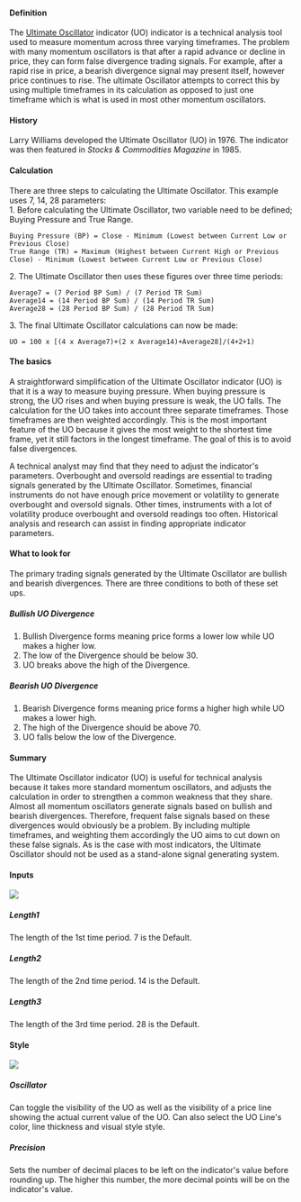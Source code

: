 #### Definition

The [Ultimate Oscillator](https://www.tradingview.com/scripts/ultimateoscillator/) indicator (UO) indicator is a technical analysis tool used to measure momentum across three varying timeframes. The problem with many momentum oscillators is that after a rapid advance or decline in price, they can form false divergence trading signals. For example, after a rapid rise in price, a bearish divergence signal may present itself, however price continues to rise. The ultimate Oscillator attempts to correct this by using multiple timeframes in its calculation as opposed to just one timeframe which is what is used in most other momentum oscillators.

#### History

Larry Williams developed the Ultimate Oscillator (UO) in 1976. The indicator was then featured in _Stocks & Commodities Magazine_ in 1985.

#### Calculation

There are three steps to calculating the Ultimate Oscillator. This example uses 7, 14, 28 parameters:  
1\. Before calculating the Ultimate Oscillator, two variable need to be defined; Buying Pressure and True Range.

```
Buying Pressure (BP) = Close - Minimum (Lowest between Current Low or Previous Close)
True Range (TR) = Maximum (Highest between Current High or Previous Close) - Minimum (Lowest between Current Low or Previous Close)
```

2\. The Ultimate Oscillator then uses these figures over three time periods:

```
Average7 = (7 Period BP Sum) / (7 Period TR Sum)
Average14 = (14 Period BP Sum) / (14 Period TR Sum)
Average28 = (28 Period BP Sum) / (28 Period TR Sum)
```

3\. The final Ultimate Oscillator calculations can now be made:

```
UO = 100 x [(4 x Average7)+(2 x Average14)+Average28]/(4+2+1)
```

#### The basics

A straightforward simplification of the Ultimate Oscillator indicator (UO) is that it is a way to measure buying pressure. When buying pressure is strong, the UO rises and when buying pressure is weak, the UO falls. The calculation for the UO takes into account three separate timeframes. Those timeframes are then weighted accordingly. This is the most important feature of the UO because it gives the most weight to the shortest time frame, yet it still factors in the longest timeframe. The goal of this is to avoid false divergences.

A technical analyst may find that they need to adjust the indicator's parameters. Overbought and oversold readings are essential to trading signals generated by the Ultimate Oscillator. Sometimes, financial instruments do not have enough price movement or volatility to generate overbought and oversold signals. Other times, instruments with a lot of volatility produce overbought and oversold readings too often. Historical analysis and research can assist in finding appropriate indicator parameters.

#### What to look for

The primary trading signals generated by the Ultimate Oscillator are bullish and bearish divergences. There are three conditions to both of these set ups.

##### Bullish UO Divergence

1.  Bullish Divergence forms meaning price forms a lower low while UO makes a higher low.
2.  The low of the Divergence should be below 30.
3.  UO breaks above the high of the Divergence.

##### Bearish UO Divergence

1.  Bearish Divergence forms meaning price forms a higher high while UO makes a lower high.
2.  The high of the Divergence should be above 70.
3.  UO falls below the low of the Divergence.

#### Summary

The Ultimate Oscillator indicator (UO) is useful for technical analysis because it takes more standard momentum oscillators, and adjusts the calculation in order to strengthen a common weakness that they share. Almost all momentum oscillators generate signals based on bullish and bearish divergences. Therefore, frequent false signals based on these divergences would obviously be a problem. By including multiple timeframes, and weighting them accordingly the UO aims to cut down on these false signals. As is the case with most indicators, the Ultimate Oscillator should not be used as a stand-alone signal generating system.

#### Inputs

![](https://s3.amazonaws.com/cdn.freshdesk.com/data/helpdesk/attachments/production/43080382143/original/ccop-J3byNIeCiEPBlXANc-wvTD4_MCBxg.png?1572018943)

##### Length1

The length of the 1st time period. 7 is the Default.

##### Length2

The length of the 2nd time period. 14 is the Default.

##### Length3

The length of the 3rd time period. 28 is the Default.

#### Style

![](https://s3.amazonaws.com/cdn.freshdesk.com/data/helpdesk/attachments/production/43080382186/original/pOmwjw5zik9WMT-g-6cTlZGr_LzSAuiAsw.png?1572018958)

##### Oscillator

Can toggle the visibility of the UO as well as the visibility of a price line showing the actual current value of the UO. Can also select the UO Line's color, line thickness and visual style style.

##### Precision

Sets the number of decimal places to be left on the indicator's value before rounding up. The higher this number, the more decimal points will be on the indicator's value.